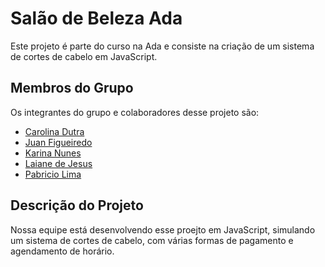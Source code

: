 # Salão de Beleza Ada

Este projeto é parte do curso na Ada e consiste na criação de um sistema de cortes de cabelo em JavaScript.

## Membros do Grupo

Os integrantes do grupo e colaboradores desse projeto são:

- [Carolina Dutra](https://github.com/ahcarol)
- [Juan Figueiredo](https://github.com/juan-figueiredo)
- [Karina Nunes](https://github.com/karinanuunes)
- [Laiane de Jesus](https://github.com/LaianeDeJesus) 
- [Pabricio Lima](https://github.com/Pabriciolima) 

## Descrição do Projeto

Nossa equipe está desenvolvendo esse proejto em JavaScript, simulando um sistema de cortes de cabelo, com várias formas de pagamento e agendamento de horário. 

